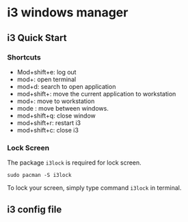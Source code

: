 # i3 windows manager

## i3 Quick Start

### Shortcuts

- Mod+shift+e: log out
- mod+<CR>: open terminal
- mod+d: search to open application
- mod+shift+<number>: move the current application to workstation  <number>
- mod+<numver>: move to workstation <number>
- mode <arrowkeys>: move between windows.
- mod+shift+q: close window
- mod+shift+r: restart i3
- mod+shift+c: close i3

### Lock Screen

The package `i3lock` is required for lock screen.

`sudo pacman -S i3lock` 

To lock your screen, simply type command `i3lock` in terminal.

## i3 config file
